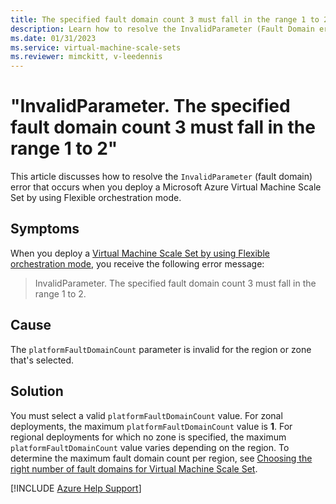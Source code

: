 ```yaml
---
title: The specified fault domain count 3 must fall in the range 1 to 2
description: Learn how to resolve the InvalidParameter (Fault Domain error) when deploying a scale set by using Flexible orchestration mode.
ms.date: 01/31/2023
ms.service: virtual-machine-scale-sets
ms.reviewer: mimckitt, v-leedennis
---
```

# "InvalidParameter. The specified fault domain count 3 must fall in the range 1 to 2"

This article discusses how to resolve the `InvalidParameter` (fault domain) error that occurs when you deploy a Microsoft Azure Virtual Machine Scale Set by using Flexible orchestration mode. 

## Symptoms

When you deploy a [Virtual Machine Scale Set by using Flexible orchestration mode](/azure/virtual-machine-scale-sets/virtual-machine-scale-sets-orchestration-modes#scale-sets-with-flexible-orchestration), you receive the following error message:

> InvalidParameter. The specified fault domain count 3 must fall in the range 1 to 2.

## Cause

The `platformFaultDomainCount` parameter is invalid for the region or zone that's selected.

## Solution

You must select a valid `platformFaultDomainCount` value. For zonal deployments, the maximum `platformFaultDomainCount` value is **1**. For regional deployments for which no zone is specified, the maximum `platformFaultDomainCount` value varies depending on the region. To determine the maximum fault domain count per region, see [Choosing the right number of fault domains for Virtual Machine Scale Set](/azure/virtual-machine-scale-sets/virtual-machine-scale-sets-manage-fault-domains).

[!INCLUDE [Azure Help Support](../../../includes/azure-help-support.md)]
